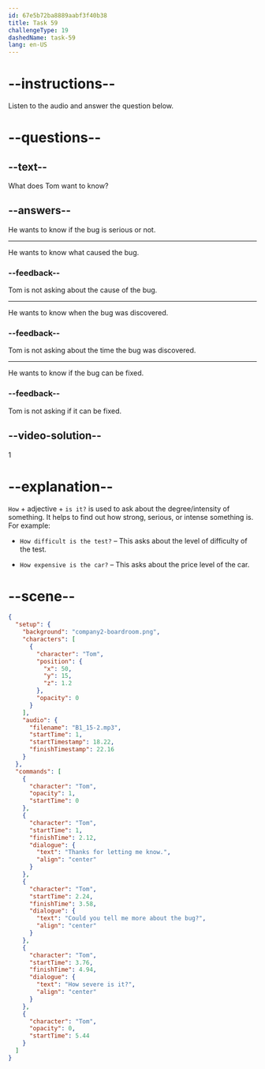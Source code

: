 ```yaml
---
id: 67e5b72ba8889aabf3f40b38
title: Task 59
challengeType: 19
dashedName: task-59
lang: en-US
---
```


<!-- (Audio) Tom: Thanks for letting me know. Can you tell me more about the bug? How severe is it? -->

# --instructions--

Listen to the audio and answer the question below.

# --questions--

## --text--

What does Tom want to know?

## --answers--

He wants to know if the bug is serious or not.

---

He wants to know what caused the bug.

### --feedback--

Tom is not asking about the cause of the bug.

---

He wants to know when the bug was discovered.

### --feedback--

Tom is not asking about the time the bug was discovered.

---

He wants to know if the bug can be fixed.

### --feedback--

Tom is not asking if it can be fixed.

## --video-solution--

1

# --explanation--

`How` + adjective + `is it?` is used to ask about the degree/intensity of something. It helps to find out how strong, serious, or intense something is. For example:

- `How difficult is the test?` – This asks about the level of difficulty of the test.

- `How expensive is the car?` – This asks about the price level of the car.

# --scene--

```json
{
  "setup": {
    "background": "company2-boardroom.png",
    "characters": [
      {
        "character": "Tom",
        "position": {
          "x": 50,
          "y": 15,
          "z": 1.2
        },
        "opacity": 0
      }
    ],
    "audio": {
      "filename": "B1_15-2.mp3",
      "startTime": 1,
      "startTimestamp": 18.22,
      "finishTimestamp": 22.16
    }
  },
  "commands": [
    {
      "character": "Tom",
      "opacity": 1,
      "startTime": 0
    },
    {
      "character": "Tom",
      "startTime": 1,
      "finishTime": 2.12,
      "dialogue": {
        "text": "Thanks for letting me know.",
        "align": "center"
      }
    },
    {
      "character": "Tom",
      "startTime": 2.24,
      "finishTime": 3.58,
      "dialogue": {
        "text": "Could you tell me more about the bug?",
        "align": "center"
      }
    },
    {
      "character": "Tom",
      "startTime": 3.76,
      "finishTime": 4.94,
      "dialogue": {
        "text": "How severe is it?",
        "align": "center"
      }
    },
    {
      "character": "Tom",
      "opacity": 0,
      "startTime": 5.44
    }
  ]
}
```
